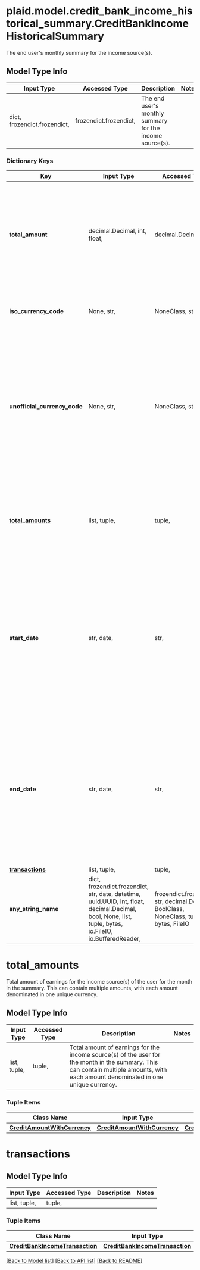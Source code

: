 # plaid.model.credit_bank_income_historical_summary.CreditBankIncomeHistoricalSummary

The end user's monthly summary for the income source(s).

## Model Type Info
Input Type | Accessed Type | Description | Notes
------------ | ------------- | ------------- | -------------
dict, frozendict.frozendict,  | frozendict.frozendict,  | The end user&#x27;s monthly summary for the income source(s). | 

### Dictionary Keys
Key | Input Type | Accessed Type | Description | Notes
------------ | ------------- | ------------- | ------------- | -------------
**total_amount** | decimal.Decimal, int, float,  | decimal.Decimal,  | Total amount of earnings for the income source(s) of the user for the month in the summary. This may return an incorrect value if the summary includes income sources in multiple currencies. Please use [&#x60;total_amounts&#x60;](https://plaid.com/docs/api/products/income/#credit-bank_income-get-response-bank-income-items-bank-income-sources-historical-summary-total-amounts) instead. | [optional] 
**iso_currency_code** | None, str,  | NoneClass, str,  | The ISO 4217 currency code of the amount or balance. Please use [&#x60;total_amounts&#x60;](https://plaid.com/docs/api/products/income/#credit-bank_income-get-response-bank-income-items-bank-income-sources-historical-summary-total-amounts) instead. | [optional] 
**unofficial_currency_code** | None, str,  | NoneClass, str,  | The unofficial currency code associated with the amount or balance. Always &#x60;null&#x60; if &#x60;iso_currency_code&#x60; is non-null. Unofficial currency codes are used for currencies that do not have official ISO currency codes, such as cryptocurrencies and the currencies of certain countries. Please use [&#x60;total_amounts&#x60;](https://plaid.com/docs/api/products/income/#credit-bank_income-get-response-bank-income-items-bank-income-sources-historical-summary-total-amounts) instead. | [optional] 
**[total_amounts](#total_amounts)** | list, tuple,  | tuple,  | Total amount of earnings for the income source(s) of the user for the month in the summary. This can contain multiple amounts, with each amount denominated in one unique currency. | [optional] 
**start_date** | str, date,  | str,  | The start date of the period covered in this monthly summary. This date will be the first day of the month, unless the month being covered is a partial month because it is the first month included in the summary and the date range being requested does not begin with the first day of the month. The date will be returned in an ISO 8601 format (YYYY-MM-DD). | [optional] value must conform to RFC-3339 full-date YYYY-MM-DD
**end_date** | str, date,  | str,  | The end date of the period included in this monthly summary. This date will be the last day of the month, unless the month being covered is a partial month because it is the last month included in the summary and the date range being requested does not end with the last day of the month. The date will be returned in an ISO 8601 format (YYYY-MM-DD). | [optional] value must conform to RFC-3339 full-date YYYY-MM-DD
**[transactions](#transactions)** | list, tuple,  | tuple,  |  | [optional] 
**any_string_name** | dict, frozendict.frozendict, str, date, datetime, uuid.UUID, int, float, decimal.Decimal, bool, None, list, tuple, bytes, io.FileIO, io.BufferedReader,  | frozendict.frozendict, str, decimal.Decimal, BoolClass, NoneClass, tuple, bytes, FileIO | any string name can be used but the value must be the correct type | [optional]

# total_amounts

Total amount of earnings for the income source(s) of the user for the month in the summary. This can contain multiple amounts, with each amount denominated in one unique currency.

## Model Type Info
Input Type | Accessed Type | Description | Notes
------------ | ------------- | ------------- | -------------
list, tuple,  | tuple,  | Total amount of earnings for the income source(s) of the user for the month in the summary. This can contain multiple amounts, with each amount denominated in one unique currency. | 

### Tuple Items
Class Name | Input Type | Accessed Type | Description | Notes
------------- | ------------- | ------------- | ------------- | -------------
[**CreditAmountWithCurrency**](CreditAmountWithCurrency.md) | [**CreditAmountWithCurrency**](CreditAmountWithCurrency.md) | [**CreditAmountWithCurrency**](CreditAmountWithCurrency.md) |  | 

# transactions

## Model Type Info
Input Type | Accessed Type | Description | Notes
------------ | ------------- | ------------- | -------------
list, tuple,  | tuple,  |  | 

### Tuple Items
Class Name | Input Type | Accessed Type | Description | Notes
------------- | ------------- | ------------- | ------------- | -------------
[**CreditBankIncomeTransaction**](CreditBankIncomeTransaction.md) | [**CreditBankIncomeTransaction**](CreditBankIncomeTransaction.md) | [**CreditBankIncomeTransaction**](CreditBankIncomeTransaction.md) |  | 

[[Back to Model list]](../../README.md#documentation-for-models) [[Back to API list]](../../README.md#documentation-for-api-endpoints) [[Back to README]](../../README.md)

